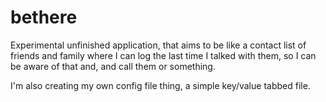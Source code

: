 # bethere

Experimental unfinished application, that aims to be like a contact list of friends and family where I can log the last time I talked with them, so I can be aware of that and, and call them or something.

I'm also creating my own config file thing, a simple key/value tabbed file.
